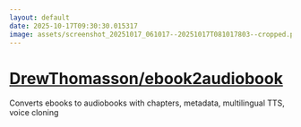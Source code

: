 ```yaml
---
layout: default
date: 2025-10-17T09:30:30.015317
image: assets/screenshot_20251017_061017--20251017T081017803--cropped.png
---
```


# [DrewThomasson/ebook2audiobook](https://github.com/DrewThomasson/ebook2audiobook/)

Converts ebooks to audiobooks with chapters, metadata, multilingual TTS, voice cloning
